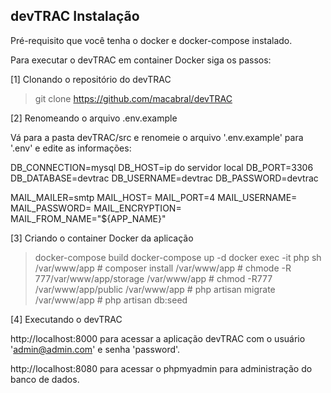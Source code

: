 ## devTRAC Instalação

Pré-requisito que você tenha o docker e docker-compose instalado.

Para executar o devTRAC em container Docker siga os passos:

[1] Clonando o repositório do devTRAC

>git clone https://github.com/macabral/devTRAC

[2] Renomeando o arquivo .env.example

Vá para a pasta devTRAC/src e renomeie o arquivo '.env.example' para '.env' e edite as informações:

DB_CONNECTION=mysql
DB_HOST=ip do servidor local
DB_PORT=3306
DB_DATABASE=devtrac
DB_USERNAME=devtrac
DB_PASSWORD=devtrac

MAIL_MAILER=smtp
MAIL_HOST=
MAIL_PORT=4
MAIL_USERNAME=
MAIL_PASSWORD=
MAIL_ENCRYPTION=
MAIL_FROM_NAME="${APP_NAME}"

[3] Criando o container Docker da aplicação

>docker-compose build
>docker-compose up -d
>docker exec -it php sh
/var/www/app # composer install
/var/www/app # chmode -R 777/var/www/app/storage
/var/www/app # chmod -R777 /var/www/app/public
/var/www/app # php artisan migrate
/var/www/app # php artisan db:seed

[4] Executando o devTRAC

 http://localhost:8000 para acessar a aplicação devTRAC com o usuário 'admin@admin.com' e senha 'password'.

 http://localhost:8080 para acessar o phpmyadmin para administração do banco de dados.
